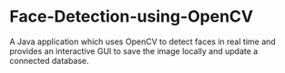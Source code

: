 # Face-Detection-using-OpenCV
A Java application which uses OpenCV to detect faces in real time and provides an interactive GUI to save the image locally and update a connected database.
